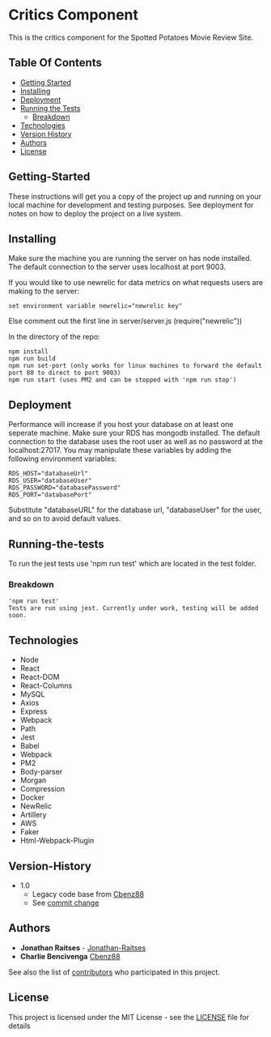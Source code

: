 # Critics Component

This is the critics component for the Spotted Potatoes Movie Review Site.

## Table Of Contents

* [Getting Started](#Getting-Started)
* [Installing](#Installing)
* [Deployment](#Deployment)
* [Running the Tests](#Running-the-tests)
  * [Breakdown](#Breakdown)
* [Technologies](#Technologies)
* [Version History](#Version-History)
* [Authors](#Authors)
* [License](#License)

<!-- toc -->

## Getting-Started

These instructions will get you a copy of the project up and running on your local machine for development and testing purposes. See deployment for notes on how to deploy the project on a live system.

## Installing

Make sure the machine you are running the server on has node installed.
The default connection to the server uses localhost at port 9003.

If you would like to use newrelic for data metrics on what requests users are making to the server:
```
set environment variable newrelic="newrelic key"
```

Else comment out the first line in server/server.js (require("newrelic"))

In the directory of the repo:

```
npm install
npm run build
npm run set-port (only works for linux machines to forward the default port 80 to direct to port 9003)
npm run start (uses PM2 and can be stopped with 'npm run stop')
```

## Deployment

Performance will increase if you host your database on at least one seperate machine.
Make sure your RDS has mongodb installed.
The default connection to the database uses the root user as well as no password at the localhost:27017.
You may manipulate these variables by adding the following environment variables:

```
RDS_HOST="databaseUrl"
RDS_USER="databaseUser"
RDS_PASSWORD="databasePassword"
RDS_PORT="databasePort"
```

Substitute "databaseURL" for the database url, "databaseUser" for the user, and so on to avoid default values.

## Running-the-tests

To run the jest tests use 'npm run test' which are located in the test folder.

### Breakdown

```
'npm run test'
Tests are run using jest. Currently under work, testing will be added soon.
```

## Technologies

* Node
* React
* React-DOM
* React-Columns
* MySQL
* Axios
* Express
* Webpack
* Path
* Jest
* Babel
* Webpack
* PM2
* Body-parser
* Morgan
* Compression
* Docker
* NewRelic
* Artillery
* AWS
* Faker
* Html-Webpack-Plugin

## Version-History

* 1.0
    * Legacy code base from [Cbenz88](https://github.com/Cbenz88)
    * See [commit change](https://github.com/Cherry-OnTop/Critics/commit/b3995c2f4b6dac6014d4b1c385dbf2e91f0fd850)

## Authors

* **Jonathan Raitses** - [Jonathan-Raitses](https://github.com/jonathan-raitses)
* **Charlie Bencivenga** [Cbenz88](https://github.com/Cbenz88)

See also the list of [contributors](https://github.com/Cherry-OnTop/Critics/graphs/contributors) who participated in this project.


## License

This project is licensed under the MIT License - see the [LICENSE](LICENSE) file for details
